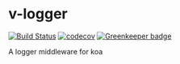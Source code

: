# v-logger

[![Build Status](https://travis-ci.org/myaooo/v-logger.svg?branch=master)](https://travis-ci.org/myaooo/v-logger.svg?branch=master)
[![codecov](https://codecov.io/gh/myaooo/v-logger/branch/master/graph/badge.svg)](https://codecov.io/gh/myaooo/v-logger)
[![Greenkeeper badge](https://badges.greenkeeper.io/HKUST-VISLab/koa-bodyparser-ts.svg)](https://greenkeeper.io/)

A logger middleware for koa
